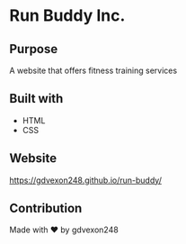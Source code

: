 # Run Buddy Inc.

## Purpose
A website that offers fitness training services

## Built with
* HTML
* CSS

## Website
https://gdvexon248.github.io/run-buddy/

## Contribution
Made with ❤️ by gdvexon248
